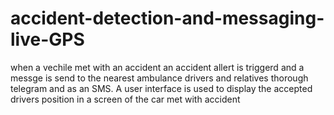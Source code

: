 # accident-detection-and-messaging-live-GPS
when a vechile met with an accident an accident allert is triggerd and a messge is send to the nearest ambulance drivers and relatives thorough telegram and as an SMS. A user interface is used to display the accepted drivers position in a screen of the car met with accident
